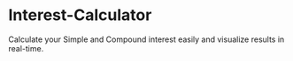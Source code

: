 # Interest-Calculator
Calculate your Simple and Compound interest easily and visualize results in real-time.
